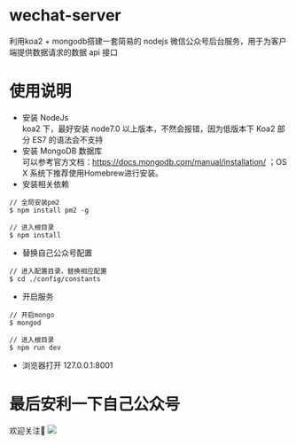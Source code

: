 # wechat-server
利用koa2 + mongodb搭建一套简易的 nodejs 微信公众号后台服务，用于为客户端提供数据请求的数据 api 接口

# 使用说明
- 安装 NodeJs  
  koa2 下，最好安装 node7.0 以上版本，不然会报错，因为低版本下 Koa2 部分 ES7 的语法会不支持
- 安装 MongoDB 数据库  
  可以参考官方文档：https://docs.mongodb.com/manual/installation/ ；OS X 系统下推荐使用Homebrew进行安装。
- 安装相关依赖
```
// 全局安装pm2
$ npm install pm2 -g
```
```
// 进入根目录
$ npm install
```
- 替换自己公众号配置
```
// 进入配置目录，替换相应配置
$ cd ./config/constants
```
- 开启服务
```
// 开启mongo
$ mongod
```
```
// 进入根目录
$ npm run dev
```
- 浏览器打开
127.0.0.1:8001

# 最后安利一下自己公众号
欢迎关注👏
![](https://segmentfault.com/img/remote/1460000022183623)





